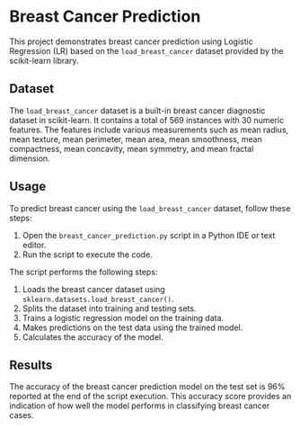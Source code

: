 # Breast Cancer Prediction

This project demonstrates breast cancer prediction using Logistic Regression (LR) based on the `load_breast_cancer` dataset provided by the scikit-learn library.

## Dataset

The `load_breast_cancer` dataset is a built-in breast cancer diagnostic dataset in scikit-learn. It contains a total of 569 instances with 30 numeric features. 
The features include various measurements such as mean radius, mean texture, mean perimeter, mean area, mean smoothness, mean compactness, mean concavity, mean symmetry, and mean fractal dimension.

## Usage

To predict breast cancer using the `load_breast_cancer` dataset, follow these steps:

1. Open the `breast_cancer_prediction.py` script in a Python IDE or text editor.
2. Run the script to execute the code.

The script performs the following steps:

1. Loads the breast cancer dataset using `sklearn.datasets.load_breast_cancer()`.
2. Splits the dataset into training and testing sets.
3. Trains a logistic regression model on the training data.
4. Makes predictions on the test data using the trained model.
5. Calculates the accuracy of the model.

## Results

The accuracy of the breast cancer prediction model on the test set is 96% reported at the end of the script execution. 
This accuracy score provides an indication of how well the model performs in classifying breast cancer cases.
